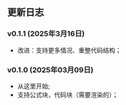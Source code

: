 ## 更新日志

### v0.1.1 (2025年3月16日)

- 改进：支持更多情况、重整代码结构；

### v0.1.0 (2025年03月09日)

- 从这里开始;
- 支持公式块，代码块（需要渲染的）；